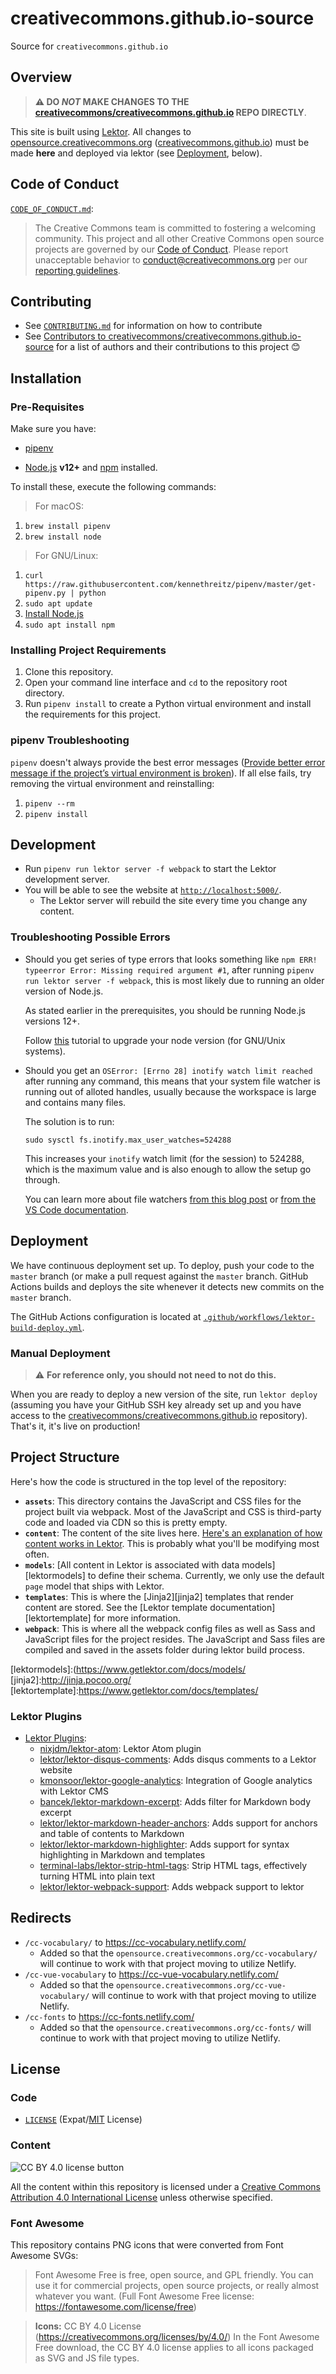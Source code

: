 # creativecommons.github.io-source

Source for `creativecommons.github.io`


## Overview

> **:warning: DO *NOT* MAKE CHANGES TO THE
> [creativecommons/creativecommons.github.io][ccghiorepo] REPO DIRECTLY**.

[ccghiorepo]:https://github.com/creativecommons/creativecommons.github.io

This site is built using [Lektor][lektor]. All changes to
[opensource.creativecommons.org][ccopensource]
([creativecommons.github.io][ccgithubio]) must be made **here** and deployed
via lektor (see [Deployment](#deployment), below).

[lektor]: https://www.getlektor.com/
[ccgithubio]: https://creativecommons.github.io/
[ccopensource]: https://opensource.creativecommons.org/


## Code of Conduct

[`CODE_OF_CONDUCT.md`](CODE_OF_CONDUCT.md):
> The Creative Commons team is committed to fostering a welcoming community.
> This project and all other Creative Commons open source projects are governed
> by our [Code of Conduct][code_of_conduct]. Please report unacceptable
> behavior to [conduct@creativecommons.org](mailto:conduct@creativecommons.org)
> per our [reporting guidelines][reporting_guide].

[code_of_conduct]: https://creativecommons.github.io/community/code-of-conduct/ "CC Open Source Code of Conduct — Creative Commons on GitHub"
[reporting_guide]: https://creativecommons.github.io/community/code-of-conduct/enforcement/ "Codes of Conduct Enforcement — Creative Commons on GitHub"


## Contributing

- See [`CONTRIBUTING.md`](CONTRIBUTING.md) for information on how to contribute
- See [Contributors to
  creativecommons/creativecommons.github.io-source][contributors] for a
  list of authors and their contributions to this project :blush:

[contributors]: https://github.com/creativecommons/creativecommons.github.io-source/graphs/contributors "Contributors to creativecommons/creativecommons.github.io-source"


## Installation

### Pre-Requisites

Make sure you have:

* [pipenv][pipenvdocs]

* [Node.js][nodejswebsite] **v12+** and [npm][npmdocs] installed. 

To install these, execute the following commands:

> For  macOS:

1. `brew install pipenv`
2. `brew install node`

> For GNU/Linux:

1. `curl https://raw.githubusercontent.com/kennethreitz/pipenv/master/get-pipenv.py | python`
2. `sudo apt update`
3. [Install Node.js](https://github.com/nodesource/distributions/blob/master/README.md#installation-instructions) 
5. `sudo apt install npm `

[pipenvdocs]:https://pipenv.readthedocs.io/en/latest/
[nodejswebsite]:https://nodejs.org/en/
[npmdocs]:https://docs.npmjs.com/ 



### Installing Project Requirements

1. Clone this repository.
2. Open your command line interface and `cd` to the repository root directory.
3. Run `pipenv install` to create a Python virtual environment and install the requirements for this project.

### pipenv Troubleshooting

`pipenv` doesn't always provide the best error messages ([Provide better error
message if the project’s virtual environment is broken][pipenverror]). If all
else fails, try removing the virtual environment and reinstalling:
1. `pipenv --rm`
2. `pipenv install`

[pipenverror]:https://github.com/pypa/pipenv/issues/1918

## Development

- Run `pipenv run lektor server -f webpack` to start the Lektor development
  server.
- You will be able to see the website at [`http://localhost:5000/`][local5000].
  - The Lektor server will rebuild the site every time you change any content.

[local5000]:http://localhost:5000/

### Troubleshooting Possible Errors

* Should you get series of type errors that looks something like `npm ERR! typeerror Error: Missing required argument #1`, after running `pipenv run lektor server -f webpack`, this is most likely due to running an older version of Node.js.

  As stated earlier in the prerequisites, you should be running Node.js versions 12+.

  Follow [this](https://github.com/nodesource/distributions/blob/master/README.md#installation-instructions) tutorial to upgrade your node version (for GNU/Unix systems).

* Should you get an `OSError: [Errno 28] inotify watch limit reached` after running any command, this means that your system file watcher is running out of alloted handles, usually because the workspace is large and contains many files. 

  The solution is to run:

  `sudo sysctl fs.inotify.max_user_watches=524288`

  This increases your `inotify` watch limit (for the session) to 524288, which is the maximum value and is also enough to allow the  setup go through.

  You can learn more about file watchers [from this blog post](https://unixia.wordpress.com/2018/04/28/inotify-watch-limit-reached-wait-what/) or [from the VS Code documentation](https://code.visualstudio.com/docs/setup/linux#_visual-studio-code-is-unable-to-watch-for-file-changes-in-this-large-workspace-error-enospc).

## Deployment

We have continuous deployment set up. To deploy, push your code to the `master`
branch (or make a pull request against the `master` branch. GitHub Actions
builds and deploys the site whenever it detects new commits on the `master`
branch.

The GitHub Actions configuration is located at
[`.github/workflows/lektor-build-deploy.yml`][lektorbuild].

[lektorbuild]: .github/workflows/lektor-build-deploy.yml


### Manual Deployment

> :warning: **For reference only, you should not need to not do this.**

When you are ready to deploy a new version of the site, run `lektor deploy`
(assuming you have your GitHub SSH key already set up and you have access to
the [creativecommons/creativecommons.github.io][ccghiorepo] repository). That's
it, it's live on production!


## Project Structure

Here's how the code is structured in the top level of the repository:
- **`assets`**: This directory contains the JavaScript and CSS files for the
  project built via webpack. Most of the JavaScript and CSS is third-party code
  and loaded via CDN so this is pretty empty.
- **`content`**: The content of the site lives here. [Here's an explanation of
  how content works in Lektor][lektorcontent]. This is probably what you'll be
  modifying most often.
- **`models`**: [All content in Lektor is associated with data
  models][lektormodels] to define their schema. Currently, we only use the
  default `page` model that ships with Lektor.
- **`templates`**: This is where the [Jinja2][jinja2] templates that render
  content are stored. See the [Lektor template documentation][lektortemplate]
  for more information.
- **`webpack`**: This is where all the webpack config files as well as Sass and
  JavaScript files for the project resides. The JavaScript and Sass files are
  compiled and saved in the assets folder during lektor build process.

[lektorcontent]:https://www.getlektor.com/docs/content/
[lektormodels]:(https://www.getlektor.com/docs/models/
[jinja2]:http://jinja.pocoo.org/
[lektortemplate]:https://www.getlektor.com/docs/templates/


### Lektor Plugins

- [Lektor Plugins][plugins]:
  - [nixjdm/lektor-atom][atom]: Lektor Atom plugin
  - [lektor/lektor-disqus-comments][disqus]: Adds disqus comments to a Lektor
    website
  - [kmonsoor/lektor-google-analytics][lektorga]: Integration of Google
    analytics with Lektor CMS
  - [bancek/lektor-markdown-excerpt][mdexcerpt]: Adds filter for Markdown body
    excerpt
  - [lektor/lektor-markdown-header-anchors][md-header]: Adds support for
    anchors and table of contents to Markdown
  - [lektor/lektor-markdown-highlighter][md-highlighter]: Adds support for 
    syntax highlighting in Markdown and templates
  - [terminal-labs/lektor-strip-html-tags][striphtml]: Strip HTML tags,
    effectively turning HTML into plain text
  - [lektor/lektor-webpack-support][webpacksupport]: Adds webpack support to
    lektor

[plugins]: https://www.getlektor.com/docs/plugins/
[atom]: https://github.com/nixjdm/lektor-atom
[disqus]: https://github.com/lektor/lektor-disqus-comments
[lektorga]: https://github.com/kmonsoor/lektor-google-analytics
[mdexcerpt]: https://github.com/bancek/lektor-markdown-excerpt
[md-header]: https://github.com/lektor/lektor-markdown-header-anchors
[md-highlighter]: https://github.com/lektor/lektor-markdown-highlighter
[striphtml]: https://github.com/terminal-labs/lektor-strip-html-tags
[webpacksupport]: https://github.com/lektor/lektor-webpack-support


## Redirects

- `/cc-vocabulary/` to https://cc-vocabulary.netlify.com/
  - Added so that the `opensource.creativecommons.org/cc-vocabulary/` will
    continue to work with that project moving to utilize Netlify.
- `/cc-vue-vocabulary` to https://cc-vue-vocabulary.netlify.com/
  - Added so that the `opensource.creativecommons.org/cc-vue-vocabulary/` will
    continue to work with that project moving to utilize Netlify.
- `/cc-fonts` to https://cc-fonts.netlify.com/
  - Added so that the `opensource.creativecommons.org/cc-fonts/` will
    continue to work with that project moving to utilize Netlify.


## License


### Code

- [`LICENSE`](LICENSE) (Expat/[MIT][mit] License)

[mit]: http://www.opensource.org/licenses/MIT "The MIT License | Open Source Initiative"


### Content

![CC BY 4.0 license button][cc-by-png]

All the content within this repository is licensed under a [Creative Commons 
Attribution 4.0 International License][cc-by] unless otherwise
specified.

[cc-by-png]: https://licensebuttons.net/l/by/4.0/88x31.png "CC BY 4.0 license button"
[cc-by]: https://creativecommons.org/licenses/by/4.0/ "Creative Commons — Attribution-ShareAlike 4.0 International — CC BY 4.0"


### Font Awesome

This repository contains PNG icons that were converted from Font Awesome SVGs:

> Font Awesome Free is free, open source, and GPL friendly. You can use it for
> commercial projects, open source projects, or really almost whatever you
> want. (Full Font Awesome Free license: https://fontawesome.com/license/free)

> **Icons:** CC BY 4.0 License (https://creativecommons.org/licenses/by/4.0/)
> In the Font Awesome Free download, the CC BY 4.0 license applies to all icons
> packaged as SVG and JS file types.
